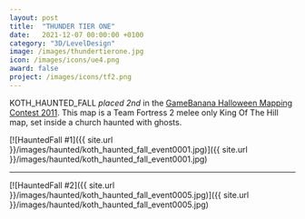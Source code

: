 ```yaml
---
layout: post
title:  "THUNDER TIER ONE"
date:   2021-12-07 00:00:00 +0100
category: "3D/LevelDesign"
image: /images/thundertierone.jpg
icon: /images/icons/ue4.png
award: false
project: /images/icons/tf2.png
---
```


KOTH_HAUNTED_FALL _placed 2nd_ in the <a href="https://gamebanana.com/contests/winners/8">GameBanana Halloween Mapping Contest 2011</a>. This map is a Team Fortress 2 melee only King Of The Hill map, set inside a church haunted with ghosts.

[![HauntedFall #1]({{ site.url }}/images/haunted/koth_haunted_fall_event0001.jpg)]({{ site.url }}/images/haunted/koth_haunted_fall_event0001.jpg)
<hr>
[![HauntedFall #2]({{ site.url }}/images/haunted/koth_haunted_fall_event0005.jpg)]({{ site.url }}/images/haunted/koth_haunted_fall_event0005.jpg)
